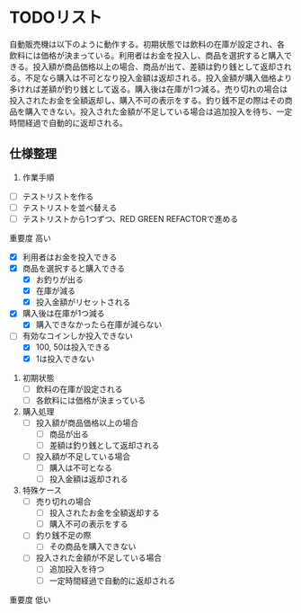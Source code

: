 # TODOリスト


自動販売機は以下のように動作する。初期状態では飲料の在庫が設定され、各飲料には価格が決まっている。利用者はお金を投入し、商品を選択すると購入できる。投入額が商品価格以上の場合、商品が出て、差額は釣り銭として返却される。不足なら購入は不可となり投入金額は返却される。投入金額が購入価格より多ければ差額が釣り銭として返る。購入後は在庫が1つ減る。売り切れの場合は投入されたお金を全額返却し、購入不可の表示をする。釣り銭不足の際はその商品を購入できない。投入された金額が不足している場合は追加投入を待ち、一定時間経過で自動的に返却される。

## 仕様整理
1. 作業手順
  - [ ] テストリストを作る
  - [ ] テストリストを並べ替える
  - [ ] テストリストから1つずつ、RED GREEN REFACTORで進める

重要度 高い
- [x] 利用者はお金を投入できる
- [x] 商品を選択すると購入できる
  - [x] お釣りが出る
  - [x] 在庫が減る
  - [x] 投入金額がリセットされる
- [x] 購入後は在庫が1つ減る
  - [x] 購入できなかったら在庫が減らない
- [ ] 有効なコインしか投入できない
  - [x] 100, 50は投入できる
  - [x] 1は投入できない
1. 初期状態
   - [ ] 飲料の在庫が設定される
   - [ ] 各飲料には価格が決まっている
3. 購入処理
   - [ ] 投入額が商品価格以上の場合
     - [ ] 商品が出る
     - [ ] 差額は釣り銭として返却される
   - [ ] 投入額が不足している場合
     - [ ] 購入は不可となる
     - [ ] 投入金額は返却される
4. 特殊ケース
   - [ ] 売り切れの場合
     - [ ] 投入されたお金を全額返却する
     - [ ] 購入不可の表示をする
   - [ ] 釣り銭不足の際
     - [ ] その商品を購入できない
   - [ ] 投入された金額が不足している場合
     - [ ] 追加投入を待つ
     - [ ] 一定時間経過で自動的に返却される

重要度 低い